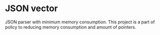 # JSON vector

JSON parser with minimum memory consumption. This project is a part of policy
to reducing memory consumption and amount of pointers.
